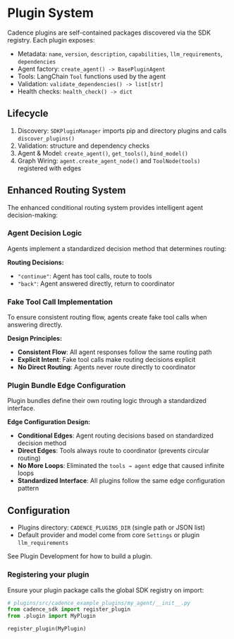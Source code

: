 # Plugin System

Cadence plugins are self-contained packages discovered via the SDK registry. Each plugin exposes:

- Metadata: `name`, `version`, `description`, `capabilities`, `llm_requirements`, `dependencies`
- Agent factory: `create_agent() -> BasePluginAgent`
- Tools: LangChain `Tool` functions used by the agent
- Validation: `validate_dependencies() -> list[str]`
- Health checks: `health_check() -> dict`

## Lifecycle

1. Discovery: `SDKPluginManager` imports pip and directory plugins and calls `discover_plugins()`
2. Validation: structure and dependency checks
3. Agent & Model: `create_agent()`, `get_tools()`, `bind_model()`
4. Graph Wiring: `agent.create_agent_node()` and `ToolNode(tools)` registered with edges

## Enhanced Routing System

The enhanced conditional routing system provides intelligent agent decision-making:

### Agent Decision Logic

Agents implement a standardized decision method that determines routing:

**Routing Decisions:**

- `"continue"`: Agent has tool calls, route to tools
- `"back"`: Agent answered directly, return to coordinator

### Fake Tool Call Implementation

To ensure consistent routing flow, agents create fake tool calls when answering directly.

**Design Principles:**

- **Consistent Flow**: All agent responses follow the same routing path
- **Explicit Intent**: Fake tool calls make routing decisions explicit
- **No Direct Routing**: Agents never route directly to coordinator

### Plugin Bundle Edge Configuration

Plugin bundles define their own routing logic through a standardized interface.

**Edge Configuration Design:**

- **Conditional Edges**: Agent routing decisions based on standardized decision method
- **Direct Edges**: Tools always route to coordinator (prevents circular routing)
- **No More Loops**: Eliminated the `tools → agent` edge that caused infinite loops
- **Standardized Interface**: All plugins follow the same edge configuration pattern

## Configuration

- Plugins directory: `CADENCE_PLUGINS_DIR` (single path or JSON list)
- Default provider and model come from core `Settings` or plugin `llm_requirements`

See Plugin Development for how to build a plugin.

### Registering your plugin

Ensure your plugin package calls the global SDK registry on import:

```python
# plugins/src/cadence_example_plugins/my_agent/__init__.py
from cadence_sdk import register_plugin
from .plugin import MyPlugin

register_plugin(MyPlugin)
```
